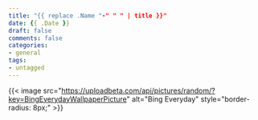 ```yaml
---
title: "{{ replace .Name "-" " " | title }}"
date: {{ .Date }}
draft: false
comments: false
categories:
- general
tags:
- untagged
---
```


{{< image
src="https://uploadbeta.com/api/pictures/random/?key=BingEverydayWallpaperPicture"
alt="Bing Everyday"
style="border-radius: 8px;" >}}

